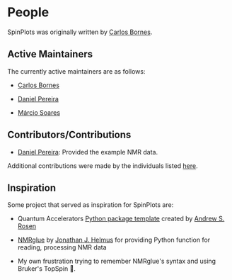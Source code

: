 # People

SpinPlots was originally written by [Carlos Bornes](https://physchem.cz/people/carlos-bornes/).

## Active Maintainers

The currently active maintainers are as follows:

- [Carlos Bornes](https://github.com/carlosbornes)
  
- [Daniel Pereira](https://github.com/danielcunhapereira)

- [Márcio Soares](https://github.com/msoares98) 

## Contributors/Contributions

- [Daniel Pereira](https://github.com/danielcunhapereira): Provided the example NMR data.

Additional contributions were made by the individuals listed [here](https://github.com/carlosbornes/spinplots/graphs/contributors).




## Inspiration

Some project that served as inspiration for SpinPlots are:

- Quantum Accelerators [Python package template](https://github.com/Quantum-Accelerators/template) created by [Andrew S. Rosen](https://github.com/Andrew-S-Rosen)
  
- [NMRglue](https://github.com/jjhelmus/nmrglue) by [Jonathan J. Helmus](https://github.com/jjhelmus) for providing Python function for reading, processing NMR data

- My own frustration trying to remember NMRglue's syntax and using Bruker's TopSpin 🤪.


